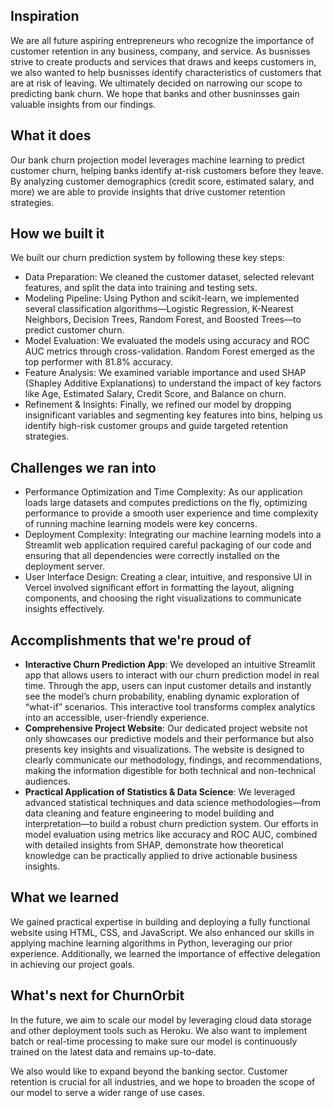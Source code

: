## Inspiration
We are all future aspiring entrepreneurs who recognize the importance of customer 
retention in any business, company, and service. As busnisses strive to create products
and services that draws and keeps customers in, we also wanted to help busnisses
identify characteristics of customers that are at risk of leaving. We ultimately decided
on narrowing our scope to predicting bank churn. We hope that banks and other busninsses
gain valuable insights from our findings.

## What it does
Our bank churn projection model leverages machine learning to predict customer churn, 
helping banks identify at-risk customers before they leave.  By analyzing customer 
demographics (credit score, estimated salary, and more) we are able to provide insights
that drive customer retention strategies. 

## How we built it
We built our churn prediction system by following these key steps:
- Data Preparation: We cleaned the customer dataset, selected relevant features, and split the data into training and testing sets.
- Modeling Pipeline: Using Python and scikit-learn, we implemented several classification algorithms—Logistic Regression, K-Nearest Neighbors, Decision Trees, Random Forest, and Boosted Trees—to predict customer churn.
- Model Evaluation: We evaluated the models using accuracy and ROC AUC metrics through cross-validation. Random Forest emerged as the top performer with 81.8% accuracy.
- Feature Analysis: We examined variable importance and used SHAP (Shapley Additive Explanations) to understand the impact of key factors like Age, Estimated Salary, Credit Score, and Balance on churn.
- Refinement & Insights: Finally, we refined our model by dropping insignificant variables and segmenting key features into bins, helping us identify high-risk customer groups and guide targeted retention strategies.


## Challenges we ran into
- Performance Optimization and Time Complexity: As our application loads large datasets and computes predictions on the fly, optimizing performance to provide a smooth user experience and time complexity of running machine learning models were key concerns.
- Deployment Complexity: Integrating our machine learning models into a Streamlit web application required careful packaging of our code and ensuring that all dependencies were correctly installed on the deployment server.
- User Interface Design: Creating a clear, intuitive, and responsive UI in Vercel involved significant effort in formatting the layout, aligning components, and choosing the right visualizations to communicate insights effectively.


## Accomplishments that we're proud of
- **Interactive Churn Prediction App**:
We developed an intuitive Streamlit app that allows users to interact with our churn prediction model in real time. Through the app, users can input customer details and instantly see the model’s churn probability, enabling dynamic exploration of “what-if” scenarios. This interactive tool transforms complex analytics into an accessible, user-friendly experience.
- **Comprehensive Project Website**:
Our dedicated project website not only showcases our predictive models and their performance but also presents key insights and visualizations. The website is designed to clearly communicate our methodology, findings, and recommendations, making the information digestible for both technical and non-technical audiences.
- **Practical Application of Statistics & Data Science**:
We leveraged advanced statistical techniques and data science methodologies—from data cleaning and feature engineering to model building and interpretation—to build a robust churn prediction system. Our efforts in model evaluation using metrics like accuracy and ROC AUC, combined with detailed insights from SHAP, demonstrate how theoretical knowledge can be practically applied to drive actionable business insights.


## What we learned
We gained practical expertise in building and deploying a fully functional website using HTML, CSS, and JavaScript. We also enhanced our skills in applying machine learning algorithms in Python, leveraging our prior experience. Additionally, we learned the importance of effective delegation in achieving our project goals.


## What's next for ChurnOrbit
In the future, we aim to scale our model by leveraging cloud data storage and other deployment tools such as Heroku. We also want to implement batch or real-time processing to make sure our model is continuously trained on the latest data and remains up-to-date.

We also would like to expand beyond the banking sector. Customer retention is crucial for all industries, and we hope to broaden the scope of our model to serve a wider range of use cases.
